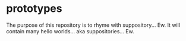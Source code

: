 # prototypes
The purpose of this repository is to rhyme with suppository... Ew. It will contain many hello worlds... aka suppositories... Ew.

